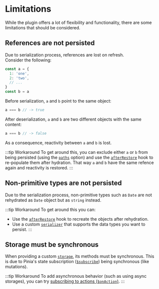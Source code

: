# Limitations

While the plugin offers a lot of flexibility and functionality, there are some limitations that should be considered.

## References are not persisted

Due to serialization process, references are lost on refresh.   
Consider the following:

```ts
const a = {
  1: 'one',
  2: 'two',
  // ...
}
const b = a
```

Before serialization, `a` and `b` point to the same object:
```ts
a === b // -> true
```

After deserialization, `a` and `b` are two different objects with the same content:
```ts
a === b // -> false
```

As a consequence, reactivity between `a` and `b` is lost.

:::tip Workaround
To get around this, you can exclude either `a` or `b` from being persisted (using the [`paths`](/guide/config#paths) option) and use the [`afterRestore`](/guide/config#afterrestore) hook to re-populate them after hydration. That way `a` and `b` have the same refence again and reactivity is restored.
:::

## Non-primitive types are not persisted

Due to the serialization process, non-primitive types such as `Date` are not rehydrated as `Date` object but as `string` instead.

:::tip Workaround
To get around this you can:
- Use the [`afterRestore`](/guide/config#afterrestore) hook to recreate the objects after rehydration.
- Use a custom [`serializer`](/guide/config#serializer) that supports the data types you want to persist.
:::

## Storage must be synchronous

When providing a custom [`storage`](/guide/config#storage), its methods must be synchronous. This is due to Pinia's state subscription ([`$subscribe`](https://pinia.vuejs.org/core-concepts/state#subscribing-to-the-state)) being synchronous (like mutations).

:::tip Workaround
To add asynchronous behavior (such as using async storages), you can try [subscribing to actions (`$onAction`)](https://pinia.vuejs.org/core-concepts/actions.html#subscribing-to-actions).
:::
